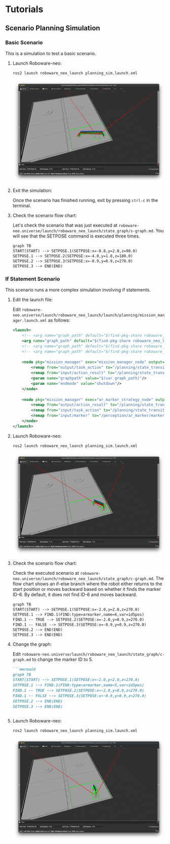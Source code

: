 # Tutorials

## Scenario Planning Simulation

### Basic Scenario

This is a simulation to test a basic scenario.

1. Launch Roboware-neo:
    ```bash
    ros2 launch roboware_neo_launch planning_sim.launch.xml
    ```

    ![basic](images/basic.png)

2. Exit the simulation:

    Once the scenario has finished running, exit by pressing `ctrl-c` in the terminal.

3. Check the scenario flow chart:

    Let's check the scenario that was just executed at `roboware-neo.universe/launch/roboware_neo_launch/state_graph/s-graph.md`. You will see that the SETPOSE command is executed three times.

    ```mermaid
    graph TB
    START(START) --> SETPOSE.1(SETPOSE:x=-0.8,y=2.0,z=90.0)
    SETPOSE.1 --> SETPOSE.2(SETPOSE:x=-4.0,y=1.8,z=180.0)
    SETPOSE.2 --> SETPOSE.3(SETPOSE:x=-0.9,y=0.9,z=270.0)
    SETPOSE.3 --> END(END)
    ```

### If Statement Scenario

This scenario runs a more complex simulation involving if statements.

1. Edit the launch file:

    Edit `roboware-neo.universe/launch/roboware_neo_launch/launch/planning/mission_manager.launch.xml` as follows:

    ```xml
    <launch>  
        <!-- <arg name="graph_path" default="$(find-pkg-share roboware_neo_launch)/state_graph/s-graph.md"/> -->
        <arg name="graph_path" default="$(find-pkg-share roboware_neo_launch)/state_graph/c-graph.md"/>
        <!-- <arg name="graph_path" default="$(find-pkg-share roboware_neo_launch)/state_graph/scenario_simulation/rotation.md"/> -->
        <!-- <arg name="graph_path" default="$(find-pkg-share roboware_neo_launch)/state_graph/scenario_simulation/loop.md"/> -->

        <node pkg="mission_manager" exec="mission_manager_node" output="screen">
            <remap from="output/task_action" to="/planning/state_transition/task_action"/>
            <remap from="input/action_result" to="/planning/state_transition/action_result"/>
            <param name="graphpath" value="$(var graph_path)"/>
            <param name="endmode" value="shutdown"/>
        </node>

        <node pkg="mission_manager" exec="ar_marker_strategy_node" output="screen">
            <remap from="output/action_result" to="/planning/state_transition/action_result"/>
            <remap from="input/task_action" to="/planning/state_transition/task_action"/>
            <remap from="input/marker" to="/perception/ar_marker/marker"/>
        </node>
    </launch>
    ```

2. Launch Roboware-neo:
    ```bash
    ros2 launch roboware_neo_launch planning_sim.launch.xml
    ```

    ![false](images/false.png)

3. Check the scenario flow chart:

    Check the executed scenario at `roboware-neo.universe/launch/roboware_neo_launch/state_graph/c-graph.md`. The flow chart shows an if-else branch where the robot either returns to the start position or moves backward based on whether it finds the marker ID-6. By default, it does not find ID-6 and moves backward.

    ```mermaid
    graph TB
    START(START) --> SETPOSE.1(SETPOSE:x=-2.0,y=2.0,z=270.0)
    SETPOSE.1 --> FIND.1(FIND:type=armarker,name=6,var=id5pos)
    FIND.1 -- TRUE --> SETPOSE.2(SETPOSE:x=-2.0,y=0.9,z=270.0)
    FIND.1 -- FALSE --> SETPOSE.3(SETPOSE:x=-0.9,y=0.9,z=270.0)
    SETPOSE.2 --> END(END)
    SETPOSE.3 --> END(END)
    ```

4. Change the graph:

    Edit `roboware-neo.universe/launch/roboware_neo_launch/state_graph/c-graph.md` to change the marker ID to 5.

    ```markdown
    ```mermaid
    graph TB
    START(START) --> SETPOSE.1(SETPOSE:x=-2.0,y=2.0,z=270.0)
    SETPOSE.1 --> FIND.1(FIND:type=armarker,name=5,var=id5pos)
    FIND.1 -- TRUE --> SETPOSE.2(SETPOSE:x=-2.0,y=0.9,z=270.0)
    FIND.1 -- FALSE --> SETPOSE.3(SETPOSE:x=-0.9,y=0.9,z=270.0)
    SETPOSE.2 --> END(END)
    SETPOSE.3 --> END(END)
    ```
    ```

5. Launch Roboware-neo:

    ```bash
    ros2 launch roboware_neo_launch planning_sim.launch.xml
    ```

    ![true](images/true.png)

